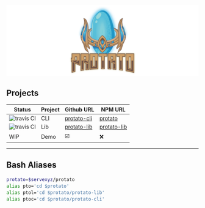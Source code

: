![logo](./logo/svg/ProtatoZoomedOutSideMarginOnly.svg)

## Projects

| Status                                                                     | Project | Github URL                                             | NPM URL                                                  |
|----------------------------------------------------------------------------|---------|--------------------------------------------------------|----------------------------------------------------------|
| ![travis CI](https://travis-ci.org/servexyz/protato-cli.svg?branch=master) | CLI     | [protato-cli](https://github.com/servexyz/protato-cli) | [protato](https://www.npmjs.com/package/protato)         |
| ![travis CI](https://travis-ci.org/servexyz/protato-lib.svg?branch=master) | Lib     | [protato-lib](https://github.com/servexyz/protato-lib) | [protato-lib](https://www.npmjs.com/package/protato-lib) |
| WIP                                                                        | Demo    | :ballot_box_with_check:                                | :x:                                                      |

---

## Bash Aliases

```sh
protato=$servexyz/protato
alias pto='cd $protato'
alias ptol='cd $protato/protato-lib'
alias ptoc='cd $protato/protato-cli'
```
